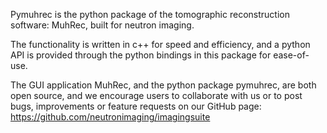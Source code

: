 Pymuhrec is the python package of the tomographic reconstruction software: MuhRec, built for neutron imaging.

The functionality is written in c++ for speed and efficiency, and a python API is provided through the python bindings in this package for ease-of-use.

The GUI application MuhRec, and the python package pymuhrec, are both open source, and we encourage users to collaborate with us or to post bugs, improvements or feature requests on our GitHub page: https://github.com/neutronimaging/imagingsuite